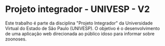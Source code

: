 # Projeto integrador - UNIVESP - V2

Este trabalho é parte da disciplina "Projeto Integrador" da Universidade Virtual do Estado de São Paulo (UNIVESP).
O objetivo é o desenvolvimento de uma aplicação web direcionada ao público idoso para informar sobre zoonoses.
